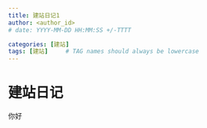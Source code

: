 ```yaml
---
title: 建站日记1
author: <author_id>
# date: YYYY-MM-DD HH:MM:SS +/-TTTT

categories: [建站]
tags: [建站]     # TAG names should always be lowercase
---
```


# 建站日记
你好